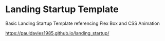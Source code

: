 # Landing Startup Template

Basic Landing Startup Template referencing Flex Box and CSS Animation

https://pauldavies1985.github.io/landing_startup/
